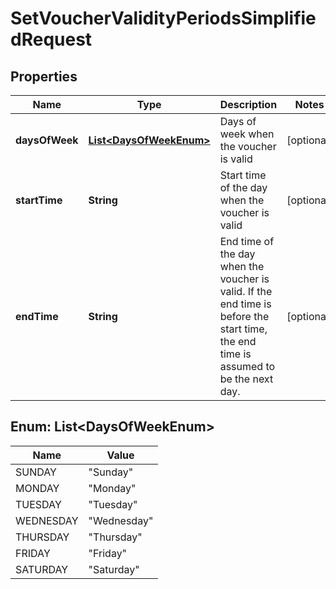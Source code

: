 
# SetVoucherValidityPeriodsSimplifiedRequest

## Properties
Name | Type | Description | Notes
------------ | ------------- | ------------- | -------------
**daysOfWeek** | [**List&lt;DaysOfWeekEnum&gt;**](#List&lt;DaysOfWeekEnum&gt;) | Days of week when the voucher is valid |  [optional]
**startTime** | **String** | Start time of the day when the voucher is valid |  [optional]
**endTime** | **String** | End time of the day when the voucher is valid.  If the end time is before the start time, the end time is assumed to be the next day. |  [optional]


<a name="List<DaysOfWeekEnum>"></a>
## Enum: List&lt;DaysOfWeekEnum&gt;
Name | Value
---- | -----
SUNDAY | &quot;Sunday&quot;
MONDAY | &quot;Monday&quot;
TUESDAY | &quot;Tuesday&quot;
WEDNESDAY | &quot;Wednesday&quot;
THURSDAY | &quot;Thursday&quot;
FRIDAY | &quot;Friday&quot;
SATURDAY | &quot;Saturday&quot;



